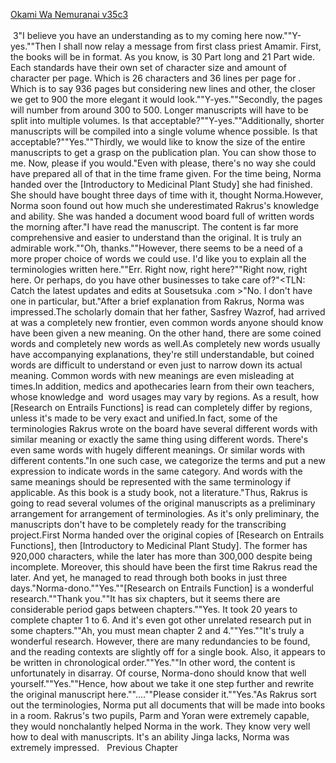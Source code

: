 [Okami Wa Nemuranai v35c3](https://www.sousetsuka.com/2021/01/okami-wa-nemuranai-353.html)
<br/><br/>
 3"I believe you have an understanding as to my coming here now.""Y-yes.""Then I shall now relay a message from first class priest Amamir. First, the books will be in <Sacred Code> format. As you know, <Sacred Code> is 30 Part long and 21 Part wide. Each standards have their own set of character size and amount of character per page. Which is 26 characters and 36 lines per page for <Sacred Code>. Which is to say 936 pages but considering new lines and other, the closer we get to 900 the more elegant it would look.""Y-yes.""Secondly, the pages will number from around 300 to 500. Longer manuscripts will have to be split into multiple volumes. Is that acceptable?""Y-yes.""Additionally, shorter manuscripts will be compiled into a single volume whence possible. Is that acceptable?""Yes.""Thirdly, we would like to know the size of the entire manuscripts to get a grasp on the publication plan. You can show those to me. Now, please if you would."Even with please, there's no way she could have prepared all of that in the time frame given. For the time being, Norma handed over the [Introductory to Medicinal Plant Study] she had finished. She should have bought three days of time with it, thought Norma.However, Norma soon found out how much she underestimated Rakrus's knowledge and ability. She was handed a document wood board full of written words the morning after."I have read the manuscript. The content is far more comprehensive and easier to understand than the original. It is truly an admirable work.""Oh, thanks.""However, there seems to be a need of a more proper choice of words we could use. I'd like you to explain all the terminologies written here.""Err. Right now, right here?""Right now, right here. Or perhaps, do you have other businesses to take care of?"<TLN: Catch the latest updates and edits at Sousetsuka .com >"No. I don't have one in particular, but."After a brief explanation from Rakrus, Norma was impressed.The scholarly domain that her father, Sasfrey Wazrof, had arrived at was a completely new frontier, even common words anyone should know have been given a new meaning. On the other hand, there are some coined words and completely new words as well.As completely new words usually have accompanying explanations, they're still understandable, but coined words are difficult to understand or even just to narrow down its actual meaning. Common words with new meanings are even misleading at times.In addition, medics and apothecaries learn from their own teachers, whose knowledge and  word usages may vary by regions. As a result, how [Research on Entrails Functions] is read can completely differ by regions, unless it's made to be very exact and unified.In fact, some of the terminologies Rakrus wrote on the board have several different words with similar meaning or exactly the same thing using different words. There's even same words with hugely different meanings. Or similar words with different contents."In one such case, we categorize the terms and put a new expression to indicate words in the same category. And words with the same meanings should be represented with the same terminology if applicable. As this book is a study book, not a literature."Thus, Rakrus is going to read several volumes of the original manuscripts as a preliminary arrangement for arrangement of terminologies. As it's only preliminary, the manuscripts don't have to be completely ready for the transcribing project.First Norma handed over the original copies of [Research on Entrails Functions], then [Introductory to Medicinal Plant Study]. The former has 920,000 characters, while the later has more than 300,000 despite being incomplete. Moreover, this should have been the first time Rakrus read the later. And yet, he managed to read through both books in just three days."Norma-dono.""Yes.""[Research on Entrails Function] is a wonderful research.""Thank you.""It has six chapters, but it seems there are considerable period gaps between chapters.""Yes. It took 20 years to complete chapter 1 to 6. And it's even got other unrelated research put in some chapters.""Ah, you must mean chapter 2 and 4.""Yes.""It's truly a wonderful research. However, there are many redundancies to be found, and the reading contexts are slightly off for a single book. Also, it appears to be written in chronological order.""Yes.""In other word, the content is unfortunately in disarray. Of course, Norma-dono should know that well yourself.""Yes.""Hence, how about we take it one step further and rewrite the original manuscript here.""....""Please consider it.""Yes."As Rakrus sort out the terminologies, Norma put all documents that will be made into books in a room. Rakrus's two pupils, Parm and Yoran were extremely capable, they would nonchalantly helped Norma in the work. They know very well how to deal with manuscripts. It's an ability Jinga lacks, Norma was extremely impressed.   Previous Chapter <br/>
